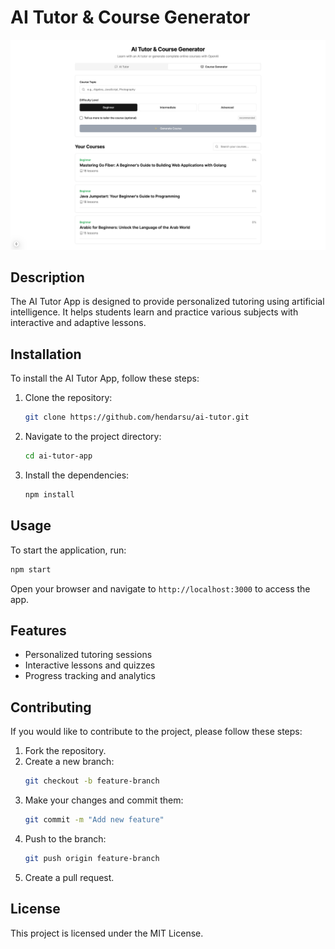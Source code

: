 # AI Tutor & Course Generator

![alt text](image.png)

## Description
The AI Tutor App is designed to provide personalized tutoring using artificial intelligence. It helps students learn and practice various subjects with interactive and adaptive lessons.

## Installation
To install the AI Tutor App, follow these steps:
1. Clone the repository:
    ```bash
    git clone https://github.com/hendarsu/ai-tutor.git
    ```
2. Navigate to the project directory:
    ```bash
    cd ai-tutor-app
    ```
3. Install the dependencies:
    ```bash
    npm install
    ```

## Usage
To start the application, run:
```bash
npm start
```
Open your browser and navigate to `http://localhost:3000` to access the app.

## Features
- Personalized tutoring sessions
- Interactive lessons and quizzes
- Progress tracking and analytics

## Contributing
If you would like to contribute to the project, please follow these steps:
1. Fork the repository.
2. Create a new branch:
    ```bash
    git checkout -b feature-branch
    ```
3. Make your changes and commit them:
    ```bash
    git commit -m "Add new feature"
    ```
4. Push to the branch:
    ```bash
    git push origin feature-branch
    ```
5. Create a pull request.

## License
This project is licensed under the MIT License.
